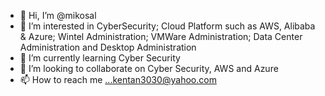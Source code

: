 - 👋 Hi, I’m @mikosal
- 👀 I’m interested in CyberSecurity; Cloud Platform such as AWS, Alibaba & Azure; Wintel Administration; VMWare Administration; Data Center Administration and 
      Desktop Administration
- 🌱 I’m currently learning Cyber Security
- 💞️ I’m looking to collaborate on Cyber Security, AWS and Azure 
- 📫 How to reach me ...kentan3030@yahoo.com

<!---
mikosal/mikosal is a ✨ special ✨ repository because its `README.md` (this file) appears on your GitHub profile.
You can click the Preview link to take a look at your changes.
--->
